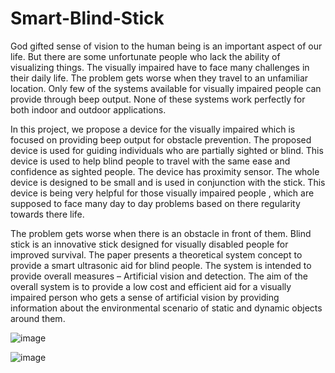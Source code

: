 # Smart-Blind-Stick


God gifted sense of vision to the human being is an important aspect of our life. But there are some unfortunate people who lack the ability of visualizing things. The visually impaired have to face many challenges in their daily life. The problem gets worse when they travel to an unfamiliar location. Only few of the systems available for visually impaired people can provide through beep output. None of these systems work perfectly for both indoor and outdoor applications.

In this project, we propose a device for the visually impaired which is focused on providing beep output for obstacle prevention. The proposed device is used for guiding individuals who are partially sighted or blind. This device is used to help blind people to travel with the same ease and confidence as sighted people. The device has proximity sensor. The whole device is designed to be small and is used in conjunction with the stick. This device is being very helpful for those visually impaired people , which are supposed to face many day to day problems based on there regularity towards there life. 

The problem gets worse when there is an obstacle in front of them. Blind stick is an innovative stick designed for visually disabled people for improved survival. The paper presents a theoretical system concept to provide a smart ultrasonic aid for blind people. The system is intended to provide overall measures – Artificial vision and detection. The aim of the overall system is to provide a low cost and efficient aid for a visually impaired person who gets a sense of artificial vision by providing information about the environmental scenario of static and dynamic objects around them.


![image](https://user-images.githubusercontent.com/66699491/205518342-03751550-e6d2-4602-81a2-4a60b262ebf1.png)

![image](https://user-images.githubusercontent.com/66699491/205518368-6d964e3d-7c66-494d-8e66-266db54a4aae.png)


